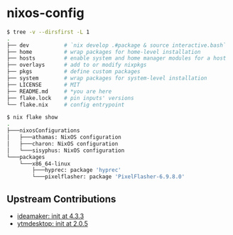 # nixos-config

```sh
$ tree -v --dirsfirst -L 1
.
├── dev           # `nix develop .#package & source interactive.bash`
├── home          # wrap packages for home-level installation
├── hosts         # enable system and home manager modules for a host
├── overlays      # add to or modify nixpkgs
├── pkgs          # define custom packages
├── system        # wrap packages for system-level installation
├── LICENSE       # MIT
├── README.md     # *you are here
├── flake.lock    # pin inputs' versions
└── flake.nix     # config entrypoint

$ nix flake show
.
├───nixosConfigurations
│   ├───athamas: NixOS configuration
│   ├───charon: NixOS configuration
│   └───sisyphus: NixOS configuration
└───packages
    └───x86_64-linux
        ├───hyprec: package 'hyprec'
        └───pixelflasher: package 'PixelFlasher-6.9.8.0'
```

## Upstream Contributions

- [ideamaker: init at 4.3.3](https://github.com/NixOS/nixpkgs/pull/309130)
- [ytmdesktop: init at 2.0.5](https://github.com/NixOS/nixpkgs/pull/317309)
